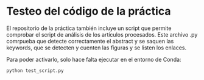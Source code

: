 # Testeo del código de la práctica


El repositorio de la práctica también incluye un script que permite comprobar el script de análisis de los artículos procesados.
Este archivo .py comrpueba que detecte correctamente el abstract y se saquen las keywords, que se detecten y cuenten las figuras y se listen los enlaces.


Para poder activarlo, solo hace falta ejecutar en el entorno de Conda:
```
python test_script.py
```
